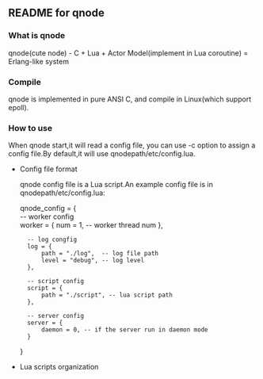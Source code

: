## README for qnode ##

### What is qnode ###
  qnode(cute node) - C + Lua + Actor Model(implement in Lua coroutine) = Erlang-like system

### Compile  
  qnode is implemented in pure ANSI C, and compile in Linux(which support epoll).

### How to use ###
  When qnode start,it will read a config file, you can use -c option to assign a config file.By default,it will use qnodepath/etc/config.lua.

- Config file format
  
  qnode config file is a Lua script.An example config file is in qnodepath/etc/config.lua:
 
	qnode_config = {  
		-- worker config  
		worker = {
      		num = 1, -- worker thread num
		},

		-- log congfig
		log = {
    		path = "./log",	 -- log file path
    		level = "debug", -- log level
  		},

  		-- script config
  		script = {
    		path = "./script", -- lua script path
  		},

  		-- server config
  		server = {
    		daemon = 0, -- if the server run in daemon mode
  		}
	}

- Lua scripts organization




  


